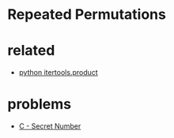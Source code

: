 # Repeated Permutations


# related
- [python itertools.product](https://docs.python.org/3/library/itertools.html#itertools.product)



# problems
- [C - Secret Number](https://atcoder.jp/contests/abc201/tasks/abc201_c)